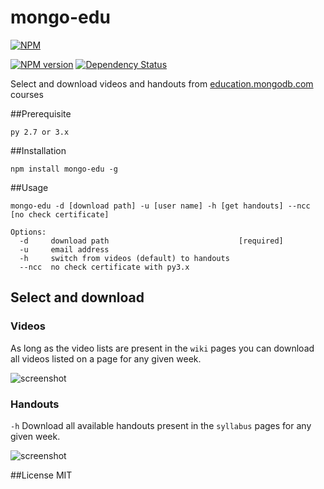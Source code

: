 mongo-edu
=========

[![NPM](https://nodei.co/npm/mongo-edu.png?compact=true)](https://nodei.co/npm/mongo-edu/)

[![NPM version](https://badge.fury.io/js/mongo-edu.png)](http://badge.fury.io/js/mongo-edu)
[![Dependency Status](https://gemnasium.com/przemyslawpluta/mongo-edu.png)](https://gemnasium.com/przemyslawpluta/mongo-edu)

Select and download videos and handouts from [education.mongodb.com](https://education.mongodb.com) courses

##Prerequisite

```
py 2.7 or 3.x
```

##Installation

```
npm install mongo-edu -g
```

##Usage

```
mongo-edu -d [download path] -u [user name] -h [get handouts] --ncc [no check certificate]

Options:
  -d     download path                             [required]
  -u     email address
  -h     switch from videos (default) to handouts
  --ncc  no check certificate with py3.x
```

## Select and download

### Videos

As long as the video lists are present in the `wiki` pages you can download all videos listed on a page for any given week.

![screenshot](https://raw.github.com/przemyslawpluta/mongo-edu/gh-pages/images/ev.gif)

### Handouts

`-h` Download all available handouts present in the `syllabus` pages for any given week.

![screenshot](https://raw.github.com/przemyslawpluta/mongo-edu/gh-pages/images/eh.gif)


##License
MIT